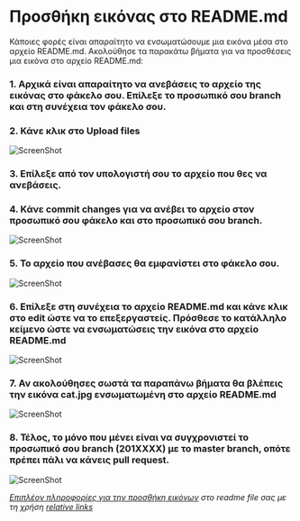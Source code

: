 # Προσθήκη εικόνας στο README.md

Κάποιες φορές είναι απαραίτητο να ενσωματώσουμε μια εικόνα μέσα στο αρχείο README.md. 
Ακολούθησε τα παρακάτω βήματα για να προσθέσεις μια εικόνα στο αρχείο README.md:

### 1. Αρχικά είναι απαραίτητο να ανεβάσεις το αρχείο της εικόνας στο φάκελο σου. Επίλεξε το προσωπικό σου branch και στη συνέχεια τον φάκελο σου.

### 2. Κάνε κλικ στο Upload files

![ScreenShot](https://github.com/courses-ionio/help/blob/master/images/17.png)

### 3. Επίλεξε από τον υπολογιστή σου το αρχείο που θες να ανεβάσεις.
### 4. Κάνε commit changes για να ανέβει το αρχείο στον προσωπικό σου φάκελο και στο προσωπικό σου branch.

![ScreenShot](https://github.com/courses-ionio/help/blob/master/images/18.png)

### 5. Το αρχείο που ανέβασες θα εμφανίστει στο φάκελο σου.

![ScreenShot](https://github.com/courses-ionio/help/blob/master/images/19.png)

### 6. Επίλεξε στη συνέχεια το αρχείο README.md και κάνε κλικ στο edit ώστε να το επεξεργαστείς. Πρόσθεσε το κατάλληλο κείμενο ώστε να ενσωματώσεις την εικόνα στο αρχείο README.md

![ScreenShot](https://github.com/courses-ionio/help/blob/master/images/20.png)

### 7. Αν ακολούθησες σωστά τα παραπάνω βήματα θα βλέπεις την εικόνα cat.jpg ενσωματωμένη στο αρχείο README.md

![ScreenShot](https://github.com/courses-ionio/help/blob/master/images/21.png)

### 8. Τέλος, τo μόνο που μένει είναι να συγχρονιστεί το προσωπικό σου branch (201XXXX) με το master branch, οπότε πρέπει πάλι να κάνεις pull request.

![ScreenShot](https://github.com/courses-ionio/help/blob/master/images/22.png)

_[Επιπλέον πληροφορίες για την προσθήκη εικόνων](http://stackoverflow.com/a/11916467/1633251) στο readme file σας με τη χρήση [relative links](https://help.github.com/articles/relative-links-in-readmes/)_
